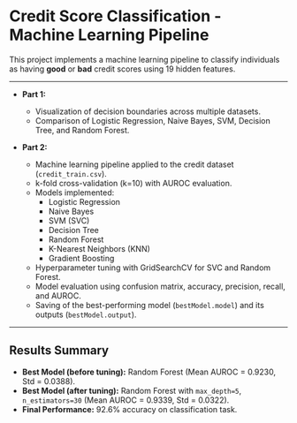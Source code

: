 # Credit Score Classification - Machine Learning Pipeline

This project implements a machine learning pipeline to classify individuals as having **good** or **bad** credit scores using 19 hidden features. 

---


- **Part 1:**  
  - Visualization of decision boundaries across multiple datasets.  
  - Comparison of Logistic Regression, Naive Bayes, SVM, Decision Tree, and Random Forest.  

- **Part 2:**  
  - Machine learning pipeline applied to the credit dataset (`credit_train.csv`).  
  - k-fold cross-validation (k=10) with AUROC evaluation.  
  - Models implemented:  
    - Logistic Regression  
    - Naive Bayes  
    - SVM (SVC)  
    - Decision Tree  
    - Random Forest  
    - K-Nearest Neighbors (KNN)  
    - Gradient Boosting  
  - Hyperparameter tuning with GridSearchCV for SVC and Random Forest.  
  - Model evaluation using confusion matrix, accuracy, precision, recall, and AUROC.  
  - Saving of the best-performing model (`bestModel.model`) and its outputs (`bestModel.output`).  

---

## Results Summary
- **Best Model (before tuning):** Random Forest (Mean AUROC = 0.9230, Std = 0.0388).  
- **Best Model (after tuning):** Random Forest with `max_depth=5`, `n_estimators=30` (Mean AUROC = 0.9339, Std = 0.0322).  
- **Final Performance:** 92.6% accuracy on classification task.  


